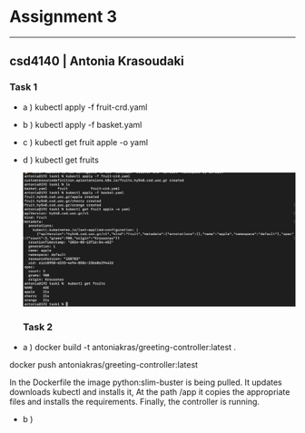 # Assignment 3
---------------------
## csd4140 | Antonia Krasoudaki


### Task 1

* a )
kubectl apply -f fruit-crd.yaml

* b )
kubectl apply -f basket.yaml

* c )
kubectl get fruit apple -o yaml

* d )
  kubectl get fruits

  ![1](task1/1.png)

  ### Task 2

* a )
docker build -t antoniakras/greeting-controller:latest .

docker push antoniakras/greeting-controller:latest

In the Dockerfile the image python:slim-buster is being pulled. It updates downloads kubectl and installs it,
At the path /app it copies the appropriate files and installs the requirements.
Finally, the controller is running.

* b )
  
